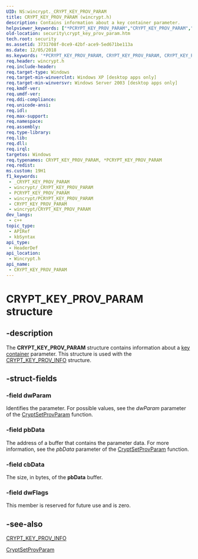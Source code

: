 ```yaml
---
UID: NS:wincrypt._CRYPT_KEY_PROV_PARAM
title: CRYPT_KEY_PROV_PARAM (wincrypt.h)
description: Contains information about a key container parameter.
helpviewer_keywords: ["*PCRYPT_KEY_PROV_PARAM","CRYPT_KEY_PROV_PARAM","CRYPT_KEY_PROV_PARAM structure [Security]","PCRYPT_KEY_PROV_PARAM","PCRYPT_KEY_PROV_PARAM structure pointer [Security]","_crypto2_crypt_key_prov_param","security.crypt_key_prov_param","wincrypt/CRYPT_KEY_PROV_PARAM","wincrypt/PCRYPT_KEY_PROV_PARAM"]
old-location: security\crypt_key_prov_param.htm
tech.root: security
ms.assetid: 3731708f-0ce9-42bf-ace9-5ed671be113a
ms.date: 12/05/2018
ms.keywords: '*PCRYPT_KEY_PROV_PARAM, CRYPT_KEY_PROV_PARAM, CRYPT_KEY_PROV_PARAM structure [Security], PCRYPT_KEY_PROV_PARAM, PCRYPT_KEY_PROV_PARAM structure pointer [Security], _crypto2_crypt_key_prov_param, security.crypt_key_prov_param, wincrypt/CRYPT_KEY_PROV_PARAM, wincrypt/PCRYPT_KEY_PROV_PARAM'
req.header: wincrypt.h
req.include-header: 
req.target-type: Windows
req.target-min-winverclnt: Windows XP [desktop apps only]
req.target-min-winversvr: Windows Server 2003 [desktop apps only]
req.kmdf-ver: 
req.umdf-ver: 
req.ddi-compliance: 
req.unicode-ansi: 
req.idl: 
req.max-support: 
req.namespace: 
req.assembly: 
req.type-library: 
req.lib: 
req.dll: 
req.irql: 
targetos: Windows
req.typenames: CRYPT_KEY_PROV_PARAM, *PCRYPT_KEY_PROV_PARAM
req.redist: 
ms.custom: 19H1
f1_keywords:
 - _CRYPT_KEY_PROV_PARAM
 - wincrypt/_CRYPT_KEY_PROV_PARAM
 - PCRYPT_KEY_PROV_PARAM
 - wincrypt/PCRYPT_KEY_PROV_PARAM
 - CRYPT_KEY_PROV_PARAM
 - wincrypt/CRYPT_KEY_PROV_PARAM
dev_langs:
 - c++
topic_type:
 - APIRef
 - kbSyntax
api_type:
 - HeaderDef
api_location:
 - Wincrypt.h
api_name:
 - CRYPT_KEY_PROV_PARAM
---
```


# CRYPT_KEY_PROV_PARAM structure


## -description

The <b>CRYPT_KEY_PROV_PARAM</b> structure contains information about a <a href="https://docs.microsoft.com/windows/desktop/SecGloss/k-gly">key container</a> parameter. This structure is used with the 
<a href="https://docs.microsoft.com/windows/desktop/api/wincrypt/ns-wincrypt-crypt_key_prov_info">CRYPT_KEY_PROV_INFO</a> structure.

## -struct-fields

### -field dwParam

Identifies the parameter. For possible values, see the <i>dwParam</i> parameter of the 
<a href="https://docs.microsoft.com/windows/desktop/api/wincrypt/nf-wincrypt-cryptsetprovparam">CryptSetProvParam</a> function.

### -field pbData

The address of a buffer that contains the parameter data. For more information, see the <i>pbData</i> parameter of the 
<a href="https://docs.microsoft.com/windows/desktop/api/wincrypt/nf-wincrypt-cryptsetprovparam">CryptSetProvParam</a> function.

### -field cbData

The size, in bytes, of the <b>pbData</b> buffer.

### -field dwFlags

This member is reserved for future use and is zero.

## -see-also

<a href="https://docs.microsoft.com/windows/desktop/api/wincrypt/ns-wincrypt-crypt_key_prov_info">CRYPT_KEY_PROV_INFO</a>



<a href="https://docs.microsoft.com/windows/desktop/api/wincrypt/nf-wincrypt-cryptsetprovparam">CryptSetProvParam</a>

